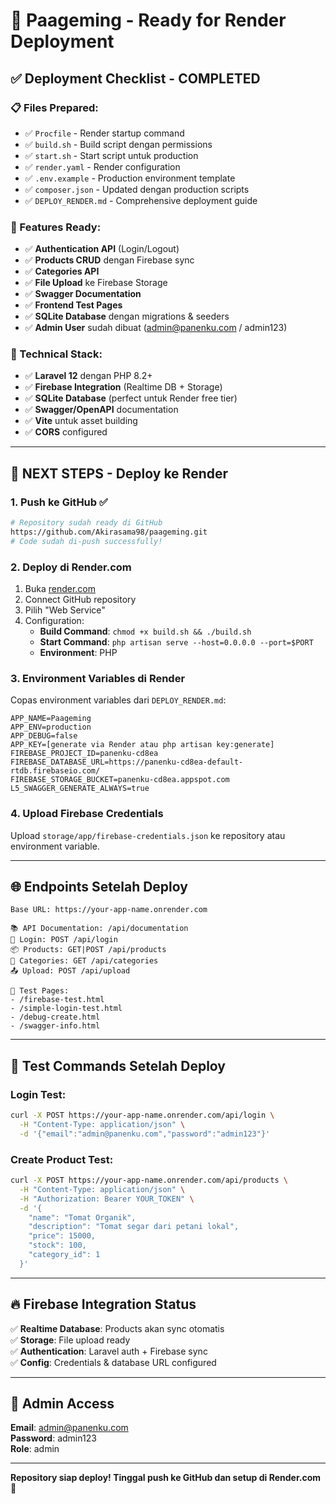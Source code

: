 # 🚀 Paageming - Ready for Render Deployment

## ✅ **Deployment Checklist - COMPLETED**

### **📋 Files Prepared:**
- ✅ `Procfile` - Render startup command
- ✅ `build.sh` - Build script dengan permissions
- ✅ `start.sh` - Start script untuk production
- ✅ `render.yaml` - Render configuration
- ✅ `.env.example` - Production environment template
- ✅ `composer.json` - Updated dengan production scripts
- ✅ `DEPLOY_RENDER.md` - Comprehensive deployment guide

### **📱 Features Ready:**
- ✅ **Authentication API** (Login/Logout)
- ✅ **Products CRUD** dengan Firebase sync
- ✅ **Categories API**
- ✅ **File Upload** ke Firebase Storage
- ✅ **Swagger Documentation** 
- ✅ **Frontend Test Pages**
- ✅ **SQLite Database** dengan migrations & seeders
- ✅ **Admin User** sudah dibuat (admin@panenku.com / admin123)

### **🔧 Technical Stack:**
- ✅ **Laravel 12** dengan PHP 8.2+
- ✅ **Firebase Integration** (Realtime DB + Storage)
- ✅ **SQLite Database** (perfect untuk Render free tier)
- ✅ **Swagger/OpenAPI** documentation
- ✅ **Vite** untuk asset building
- ✅ **CORS** configured

---

## 🎯 **NEXT STEPS - Deploy ke Render**

### **1. Push ke GitHub** ✅
```bash
# Repository sudah ready di GitHub
https://github.com/Akirasama98/paageming.git
# Code sudah di-push successfully!
```

### **2. Deploy di Render.com**
1. Buka [render.com](https://render.com) 
2. Connect GitHub repository
3. Pilih "Web Service"
4. Configuration:
   - **Build Command**: `chmod +x build.sh && ./build.sh`
   - **Start Command**: `php artisan serve --host=0.0.0.0 --port=$PORT`
   - **Environment**: PHP

### **3. Environment Variables di Render**
Copas environment variables dari `DEPLOY_RENDER.md`:
```
APP_NAME=Paageming
APP_ENV=production
APP_DEBUG=false
APP_KEY=[generate via Render atau php artisan key:generate]
FIREBASE_PROJECT_ID=panenku-cd8ea
FIREBASE_DATABASE_URL=https://panenku-cd8ea-default-rtdb.firebaseio.com/
FIREBASE_STORAGE_BUCKET=panenku-cd8ea.appspot.com
L5_SWAGGER_GENERATE_ALWAYS=true
```

### **4. Upload Firebase Credentials**
Upload `storage/app/firebase-credentials.json` ke repository atau environment variable.

---

## 🌐 **Endpoints Setelah Deploy**

```
Base URL: https://your-app-name.onrender.com

📚 API Documentation: /api/documentation
🔐 Login: POST /api/login
📦 Products: GET|POST /api/products  
📂 Categories: GET /api/categories
📤 Upload: POST /api/upload

🧪 Test Pages:
- /firebase-test.html
- /simple-login-test.html
- /debug-create.html
- /swagger-info.html
```

---

## 🧪 **Test Commands Setelah Deploy**

### **Login Test:**
```bash
curl -X POST https://your-app-name.onrender.com/api/login \
  -H "Content-Type: application/json" \
  -d '{"email":"admin@panenku.com","password":"admin123"}'
```

### **Create Product Test:**
```bash
curl -X POST https://your-app-name.onrender.com/api/products \
  -H "Content-Type: application/json" \
  -H "Authorization: Bearer YOUR_TOKEN" \
  -d '{
    "name": "Tomat Organik",
    "description": "Tomat segar dari petani lokal",
    "price": 15000,
    "stock": 100,
    "category_id": 1
  }'
```

---

## 🔥 **Firebase Integration Status**

✅ **Realtime Database**: Products akan sync otomatis  
✅ **Storage**: File upload ready  
✅ **Authentication**: Laravel auth + Firebase sync  
✅ **Config**: Credentials & database URL configured  

---

## 📝 **Admin Access**

**Email**: admin@panenku.com  
**Password**: admin123  
**Role**: admin  

---

**Repository siap deploy! Tinggal push ke GitHub dan setup di Render.com** 🚀
